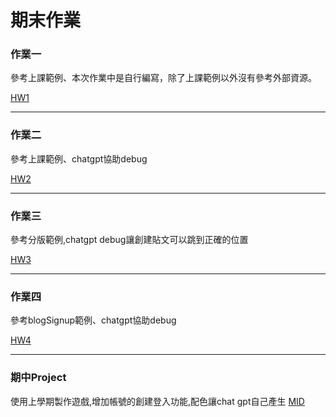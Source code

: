# 期末作業
### 作業一 
參考上課範例、本次作業中是自行編寫，除了上課範例以外沒有參考外部資源。

[HW1](https://github.com/shain120/_ws/tree/master/web/HW1)

---
### 作業二 
參考上課範例、chatgpt協助debug

[HW2](https://github.com/shain120/_ws/tree/master/web/HW2)

---
### 作業三 
參考分版範例,chatgpt debug讓創建貼文可以跳到正確的位置

[HW3](https://github.com/shain120/_ws/tree/master/web/HW3)

  ---
### 作業四 
參考blogSignup範例、chatgpt協助debug

[HW4](https://github.com/shain120/_ws/tree/master/web/HW4)

  ---
### 期中Project 
使用上學期製作遊戲,增加帳號的創建登入功能,配色讓chat gpt自己產生
[MID](https://github.com/shain120/_ws/tree/master/web/midterm)

